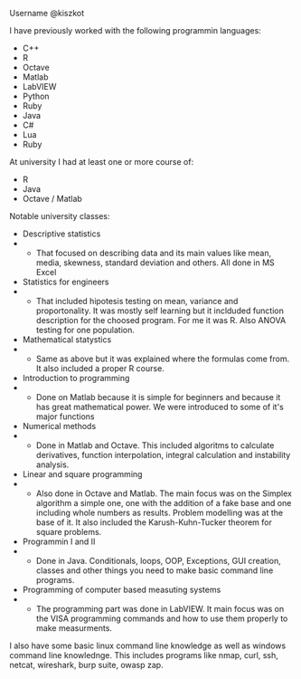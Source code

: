Username @kiszkot

I have previously worked with the following programmin languages:
 - C++
 - R
 - Octave
 - Matlab
 - LabVIEW
 - Python
 - Ruby
 - Java
 - C#
 - Lua
 - Ruby

At university I had at least one or more course of:
 - R
 - Java
 - Octave / Matlab

Notable university classes:
 - Descriptive statistics
 - - That focused on describing data and its main values like mean, media, skewness, standard deviation and others. All done in MS Excel
 - Statistics for engineers
 - - That included hipotesis testing on mean, variance and proportonality. It was mostly self learning but it inclduded function description for the choosed program. For me it was R. Also ANOVA testing for one population.
 - Mathematical statystics
 - - Same as above but it was explained where the formulas come from. It also included a proper R course.
 - Introduction to programming
 - - Done on Matlab because it is simple for beginners and because it has great mathematical power. We were introduced to some of it's major functions
 - Numerical methods
 - - Done in Matlab and Octave. This included algoritms to calculate derivatives, function interpolation, integral calculation and instability analysis.
 - Linear and square programming
 - - Also done in Octave and Matlab. The main focus was on the Simplex algorithm a simple one, one with the addition of a fake base and one including whole numbers as results. Problem modelling was at the base of it. It also included the Karush-Kuhn-Tucker theorem for square problems.
 - Programmin I and II
 - - Done in Java. Conditionals, loops, OOP, Exceptions, GUI creation, classes and other things you need to make basic command line programs.
 - Programming of computer based measuting systems
 - - The programming part was done in LabVIEW. It main focus was on the VISA programming commands and how to use them properly to make measurments.

I also have some basic linux command line knowledge as well as windows command line knowlednge. This includes programs like nmap, curl, ssh, netcat, wireshark, burp suite, owasp zap.

<!---
kiszkot/kiszkot is a ✨ special ✨ repository because its `README.md` (this file) appears on your GitHub profile.
You can click the Preview link to take a look at your changes.
--->
